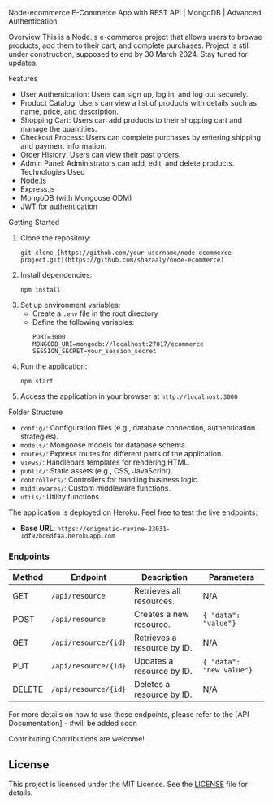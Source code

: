 Node-ecommerce
E-Commerce App with REST API | MongoDB | Advanced Authentication

Overview
This is a Node.js e-commerce project that allows users to browse products, add them to their cart, and complete purchases.
Project is still under construction, supposed  to end by 30 March 2024.
Stay tuned for updates.

Features
- User Authentication: Users can sign up, log in, and log out securely.
- Product Catalog: Users can view a list of products with details such as name, price, and description.
- Shopping Cart: Users can add products to their shopping cart and manage the quantities.
- Checkout Process: Users can complete purchases by entering shipping and payment information.
- Order History: Users can view their past orders.
- Admin Panel: Administrators can add, edit, and delete products.
Technologies Used
- Node.js
- Express.js
- MongoDB (with Mongoose ODM)
- JWT for authentication

Getting Started
1. Clone the repository:
   ```
   git clone [https://github.com/your-username/node-ecommerce-project.git](https://github.com/shazaaly/node-ecommerce)
   ```
2. Install dependencies:
   ```
   npm install
   ```
3. Set up environment variables:
   - Create a `.env` file in the root directory
   - Define the following variables:
     ```
     PORT=3000
     MONGODB_URI=mongodb://localhost:27017/ecommerce
     SESSION_SECRET=your_session_secret
     ```
4. Run the application:
   ```
   npm start
   ```
5. Access the application in your browser at `http://localhost:3000`

Folder Structure
- `config/`: Configuration files (e.g., database connection, authentication strategies).
- `models/`: Mongoose models for database schema.
- `routes/`: Express routes for different parts of the application.
- `views/`: Handlebars templates for rendering HTML.
- `public/`: Static assets (e.g., CSS, JavaScript).
- `controllers/`: Controllers for handling business logic.
- `middlewares/`: Custom middleware functions.
- `utils/`: Utility functions.



The application is deployed on Heroku. Feel free to test the live endpoints:

- **Base URL**: `https://enigmatic-ravine-23031-1df92bd6df4a.herokuapp.com`

### Endpoints

| Method | Endpoint                | Description                             | Parameters          |
|--------|-------------------------|-----------------------------------------|---------------------|
| GET    | `/api/resource`         | Retrieves all resources.                | N/A                 |
| POST   | `/api/resource`         | Creates a new resource.                 | `{ "data": "value"}`|
| GET    | `/api/resource/{id}`    | Retrieves a resource by ID.             | N/A                 |
| PUT    | `/api/resource/{id}`    | Updates a resource by ID.               | `{ "data": "new value"}`|
| DELETE | `/api/resource/{id}`    | Deletes a resource by ID.               | N/A                 |


For more details on how to use these endpoints, please refer to the [API Documentation] - #will be added soon


Contributing
Contributions are welcome!

## License
This project is licensed under the MIT License. See the [LICENSE](LICENSE) file for details.
